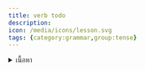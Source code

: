```yaml
---
title: verb todo
description: 
icon: /media/icons/lesson.svg
tags: {category:grammar,group:tense}
---
```


<details>
<summary>เนื้อหา</summary>

<details>

<summary>แบบฝึกหัด</summary>

<details>